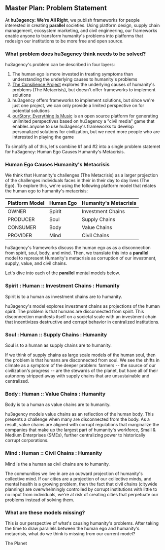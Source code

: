 ## Master Plan: Problem Statement

At **hu3agency: We're All Right**, we publish frameworks for people interested in creating **parallel** societies. Using platform design, supply chain management, ecosystem marketing, and civil engineering, our frameworks enable anyone to transform humanity's problems into platforms that redesign our institutions to be more free and open source. 

### What problem does hu3agency think needs to be solved?

hu3agency's problem can be described in four layers:
1. The human ego is more invested in treating symptoms than understanding the underlying causes to humanity's problems
2. [The Consilience Project](https://consilienceproject.org/about-the-project/) explores the underlying causes of humanity's problems (The Metacrisis), but doesn't offer frameworks to implement solutions   
3. hu3agency offers frameworks to implement solutions, but since we're just one project, we can only provide a limited perspective on for potential solutions
4. [ourStory: Everything Is Music](https://github.com/ourStoryNetwork) is an open source platform for generating unlimited perspectives based on hu3agency a "civil media" game that enables anyone to use hu3agency's frameworks to develop personalized solutions for civilization, but we need more people who are interested in playing the game

To simplify all of this, let's combine #1 and #2 into a single problem statemet for hu3agency: Human Ego Causes Humanity's Metacrisis.

### Human Ego Causes Humanity's Metacrisis

We think that Humanity's challenges (The Metacrisis) as a larger projection of the challenges individuals faces in their in their day to day lives (The Ego). To explore this, we're using the following platform model that relates the human ego to humanity's metacrisis:

Platform Model | Human Ego | Humanity's Metacrisis  
--- | --- | :--- 
OWNER      | Spirit | Investment Chains 
PRODUCER   | Soul   | Supply Chains 
CONSUMER   | Body   | Value Chains 
PROVIDER   | Mind   | Civil Chains 

hu3agency's frameworks discuss the human ego as as a disconnection from spirit, soul, body, and mind. Then, we translate this into a **parallel** model to represent Humanity's metacrisis as corruption of our investment, supply, value, and civil chains.

Let's dive into each of the **parallel** mental models below.

### Spirit : Human :: Investment Chains : Humanity
Spirit is to a human as investment chains are to humanity. 

hu3agency's model explores investment chains as projections of the human spirit. The problem is that humans are disconnected from spirit. This disconnection manifests itself on a societal scale with an investment chain that incentivizes destructive and corrupt behavior in centralized institutions.

### Soul : Human :: Supply Chains : Humanity
Soul is to a human as supply chains are to humanity.

If we think of supply chains as large scale models of the human soul, then the problem is that humans are disconnected from soul. We see the shifts in climate as a symptom of the deeper problem: farmers -- the source of our civilization's progress -- are the stewards of the planet, but have all of their autonomy stripped away with supply chains that are unsustainable and centralized.

### Body : Human :: Value Chains : Humanity
Body is to a human as value chains are to humanity.

hu3agency models value chains as an reflection of the human body. This presents a challenge when many are disconnected from the body. As a result, value chains are aligned with corrupt regulations that marginalize the companies that make up the largest part of humanity's workforce, Small & Medium Enterprises (SMEs), further centralizing power to historically corrupt corporations. 

### Mind : Human :: Civil Chains : Humanity
Mind is the a human as civil chains are to humanity.

The communities we live in are an outward projection of humanity's collective mind. If our cities are a projection of our collective minds, and mental health is a growing problem, then the fact that civil chains (citywide planning) are overwhelmingly controlled by corrupt institutions with little to no input from individuals, we're at risk of creating cities that perpetuate our problems instead of solving them.

### What are these models missing?

This is our perspective of what's causing humanity's problems. After taking the time to draw parallels between the human ego and humanity's metacrisis, what do we think is missing from our current model?

The Planet
